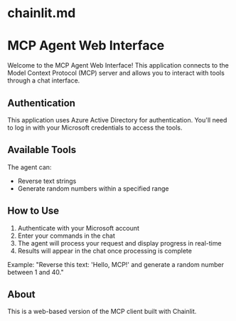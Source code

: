 # chainlit.md
# MCP Agent Web Interface

Welcome to the MCP Agent Web Interface! This application connects to the Model Context Protocol (MCP) server and allows you to interact with tools through a chat interface.

## Authentication

This application uses Azure Active Directory for authentication. You'll need to log in with your Microsoft credentials to access the tools.

## Available Tools

The agent can:
- Reverse text strings
- Generate random numbers within a specified range

## How to Use

1. Authenticate with your Microsoft account
2. Enter your commands in the chat
3. The agent will process your request and display progress in real-time
4. Results will appear in the chat once processing is complete

Example: "Reverse this text: 'Hello, MCP!' and generate a random number between 1 and 40."

## About

This is a web-based version of the MCP client built with Chainlit.
